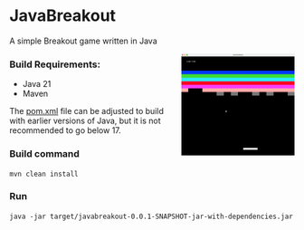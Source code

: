 # JavaBreakout
A simple Breakout game written in Java

<img src="javaBreakout.png" width="200" align=right />

### Build Requirements:

 - Java 21
 - Maven

The [pom.xml](pom.xml) file can be adjusted to build with earlier versions of Java, but it is not recommended to go below 17.

### Build command

    mvn clean install

### Run

    java -jar target/javabreakout-0.0.1-SNAPSHOT-jar-with-dependencies.jar
